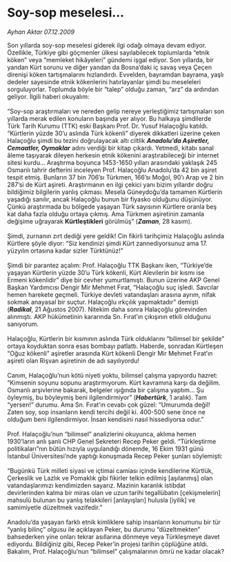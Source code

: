 # Soy-sop meselesi...

*Ayhan Aktar 07.12.2009*

<div class="yazi">Son yıllarda soy-sop meselesi giderek ilgi odağı olmaya devam ediyor. Özellikle, Türkiye gibi göçmenler ülkesi sayılabilecek toplumlarda “etnik köken” veya “memleket hikâyeleri” gündemi işgal ediyor. Son yıllarda, bir yandan Kürt sorunu ve diğer yandan da Bosna’daki iç savaş veya Çeçen direnişi köken tartışmalarını hızlandırdı. Evvelden, bayramdan bayrama, yaşlı dedeler sayesinde etnik kökenlerini hatırlayanlar şimdi bu meseleleri sorguluyorlar. Toplumda böyle bir “talep” olduğu zaman, “arz” da ardından geliyor. İlgili haberi okuyalım: <br/><br/>“Soy-sop araştırmaları ve nereden gelip nereye yerleştiğimiz tartışmaları son yıllarda merak edilen konuların başında yer alıyor. Bu halkaya şimdilerde Türk Tarih Kurumu (TTK) eski Başkanı Prof. Dr. Yusuf Halaçoğlu katıldı. “Kürtlerin yüzde 30’u aslında Türk kökenli” diyerek dikkatleri üzerine çeken Halaçoğlu şimdi bu tezini doğrulayacak altı ciltlik <b><i>Anadolu’da Aşiretler, Cemaatler, Oymaklar</i></b> adını verdiği bir kitap çıkardı. Yetmedi, kitabı sanal âleme taşıyarak dileyen herkesin etnik kökenini araştırabileceği bir internet sitesi kurdu... Araştırma boyunca 1453-1650 yılları arasındaki yaklaşık 245 Osmanlı tahrir defterini inceleyen Prof. Halaçoğlu Anadolu’da 42 bin aşiret tespit etmiş. Bunların 37 bin 706’sı Türkmen, 166’sı Moğol, 90’ı Arap ve 2 bin 287’si de Kürt aşireti. Araştırmanın en ilgi çekici yanı bizim yıllardır doğru bildiğimiz bilgilerin yanlış çıkması. Mesela Güneydoğu’da tamamen Kürtlerin yaşadığı sanılır, ancak Halaçoğlu bunun bir fiyasko olduğunu düşünüyor. Çünkü araştırmada bu bölgede yaşayan Türk sayısının Kürtlere oranla beş kat daha fazla olduğu ortaya çıkmış. Ama Türkmen aşiretinin zamanla değişime uğrayarak <b>Kürtleştikleri</b> görülmüş” (<b><i>Zaman</i></b>, 28 kasım). <br/><br/>Şimdi, zurnanın zırt dediği yere geldik! Cin fikirli tarihçimiz Halaçoğlu aslında Kürtlere şöyle diyor: “Siz kendinizi şimdi Kürt zannediyorsunuz ama 17. yüzyılın ortasına kadar sizler Türktünüz!” <br/><br/>Şimdi bir parantez açalım: Prof. Halaçoğlu TTK Başkanı iken, “Türkiye’de yaşayan Kürtlerin yüzde 30’u Türk kökenli, Kürt Alevilerin bir kısmı ise Ermeni kökenlidir” diye bir cevher yumurtlamıştı. Bunun üzerine AKP Genel Başkan Yardımcısı Dengir Mir Mehmet Fırat, “Halaçoğlu suç işledi. Savcılar hemen harekete geçmeli. Türkiye devleti vatandaşları arasına ayrım, nifak sokmak anayasal bir suçtur. Halaçoğlu ırkçılık yapmaktadır” demişti (<b><i>Radikal</i></b>, 21 Ağustos 2007). Nitekim daha sonra Halaçoğlu görevinden alınmıştı. AKP hükümetinin kararında Sn. Fırat’ın çıkışının etkili olduğunu sanıyorum. <br/><br/>Halaçoğlu, Kürtlerin bir kısmının aslında Türk olduklarını “bilimsel bir şekilde” ortaya koyduktan sonra esas bombayı patlattı. Haberde, sonradan Kürtleşen “Oğuz kökenli” aşiretler arasında Kürt kökenli Dengir Mir Mehmet Fırat’ın aşireti olan Rişvan aşiretinin de adı sayılıyordu! <br/><br/>Canım, Halaçoğlu’nun kötü niyeti yoktu, bilimsel çalışma yapıyordu hazret: “Kimsenin soyunu sopunu araştırmıyorum. Kürt kavramına karşı da değilim. Osmanlı arşivlerine bakarak, belgeler ışığında bir çalışma yaptım... Şu öyleymiş, bu böyleymiş beni ilgilendirmiyor” (<b><i>Habertürk</i></b>, 1 aralık). Tam “yersen!” durumu. Ama Sn. Fırat’ın cevabı çok güzel: “Umurumda değil! Zaten soy, sop insanların kendi tercihi değil ki. 400-500 sene önce ne olduğum beni ilgilendirmiyor. İnsan kendisini nasıl hissediyorsa odur.” <br/><br/>Prof. Halaçoğlu’nun “bilimsel” analizlerini okuyunca, aklıma hemen 1930’ların anlı şanlı CHP Genel Sekreteri Recep Peker geldi. “Türkleştirme politikaları”nın bütün hızıyla uygulandığı dönemde, 16 Ekim 1931 günü İstanbul Üniversitesi’nde yaptığı konuşmada Recep Peker şunları söylemişti: <br/><br/>“Bugünkü Türk milleti siyasi ve içtimai camiası içinde kendilerine Kürtlük, Çerkeslik ve Lazlık ve Pomaklık gibi fikirler telkin edilmiş [aşılanmış] olan vatandaşlarımızı kendimizden sayarız. Mazinin karanlık istibdat devirlerinden kalma bir miras olan ve uzun tarihi tegallübatın [çekişmelerin] mahsulü bulunan bu yanlış telakkileri [anlayışları] hulusla [iyilik] ve samimiyetle düzeltmek vazifedir.” <br/><br/>Anadolu’da yaşayan farklı etnik kimliklere sahip insanların konumunu bir tür “yanlış bilinç” olgusu ile açıklayan Peker, bu durumu “düzeltmekten” bahsederken yine onları tekrar asıllarına dönmeye veya Türkleşmeye davet ediyordu. Bildiğiniz gibi, Recep Peker’in projesi tarihin çöplüğüne atıldı. Bakalım, Prof. Halaçoğlu’nun “bilimsel” çalışmalarının ömrü ne kadar olacak?
              </div>
